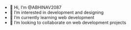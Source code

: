 - 👋 Hi, I’m @ABHINAV2087
- 👀 I’m interested in development and designing
- 🌱 I’m currently learning web development
- 💞️ I’m looking to collaborate on web development projects

<!---
ABHINAV2087/ABHINAV2087 is a ✨ special ✨ repository because its `README.md` (this file) appears on your GitHub profile.
You can click the Preview link to take a look at your changes.
--->

